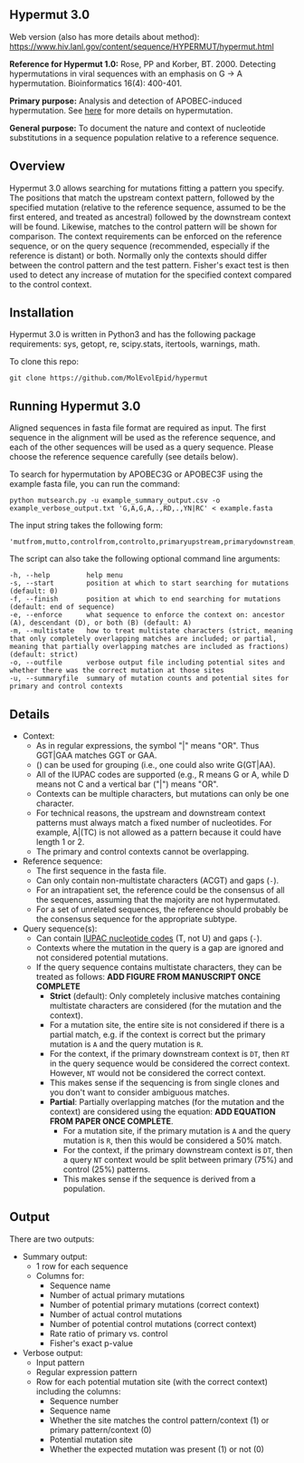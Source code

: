 ## Hypermut 3.0

Web version (also has more details about method): https://www.hiv.lanl.gov/content/sequence/HYPERMUT/hypermut.html

**Reference for Hypermut 1.0:**
Rose, PP and Korber, BT. 2000. Detecting hypermutations in viral sequences with an emphasis on G -> A hypermutation. Bioinformatics 16(4): 400-401.

**Primary purpose:** Analysis and detection of APOBEC-induced hypermutation. 
See [here](https://www.hiv.lanl.gov/content/sequence/HYPERMUT/Readme.html) for more details on hypermutation. 

**General purpose:** To document the nature and context of nucleotide substitutions in a sequence population relative to a reference sequence.

## Overview

Hypermut 3.0 allows searching for mutations fitting a pattern you specify. 
The positions that match the upstream context pattern, followed by the specified mutation (relative to the reference sequence, 
assumed to be the first entered, and treated as ancestral) followed by the downstream context will be found. 
Likewise, matches to the control pattern will be shown for comparison. 
The context requirements can be enforced on the reference sequence, or on the query sequence (recommended, especially if the reference is distant) or both. 
Normally only the contexts should differ between the control pattern and the test pattern. 
Fisher's exact test is then used to detect any increase of mutation for the specified context compared to the control context.

## Installation

Hypermut 3.0 is written in Python3 and has the following package requirements: sys, getopt, re, scipy.stats, itertools, warnings, math.

To clone this repo:

```
git clone https://github.com/MolEvolEpid/hypermut
```

## Running Hypermut 3.0

Aligned sequences in fasta file format are required as input.
The first sequence in the alignment will be used as the reference sequence, and each of the other sequences will be used as a query sequence. 
Please choose the reference sequence carefully (see details below). 

To search for hypermutation by APOBEC3G or APOBEC3F using the example fasta file, you can run the command:

```
python mutsearch.py -u example_summary_output.csv -o example_verbose_output.txt 'G,A,G,A,.,RD,.,YN|RC' < example.fasta
```

The input string takes the following form:

```
'mutfrom,mutto,controlfrom,controlto,primaryupstream,primarydownstream,controlupstream,controldownstream'
```

The script can also take the following optional command line arguments:

```
-h, --help         help menu
-s, --start        position at which to start searching for mutations (default: 0)
-f, --finish       position at which to end searching for mutations (default: end of sequence)
-e, --enforce      what sequence to enforce the context on: ancestor (A), descendant (D), or both (B) (default: A)
-m, --multistate   how to treat multistate characters (strict, meaning that only completely overlapping matches are included; or partial, meaning that partially overlapping matches are included as fractions) (default: strict)
-o, --outfile      verbose output file including potential sites and whether there was the correct mutation at those sites
-u, --summaryfile  summary of mutation counts and potential sites for primary and control contexts
```

## Details

- Context:
  - As in regular expressions, the symbol "|" means "OR". Thus GGT|GAA matches GGT or GAA.
  - () can be used for grouping (i.e., one could also write G(GT|AA).
  - All of the IUPAC codes are supported (e.g., R means G or A, while D means not C and a vertical bar ("|") means "OR".
  - Contexts can be multiple characters, but mutations can only be one character. 
  - For technical reasons, the upstream and downstream context patterns must always match a fixed number of nucleotides.
    For example, A|(TC) is not allowed as a pattern because it could have length 1 or 2.
  - The primary and control contexts cannot be overlapping.
- Reference sequence:
  - The first sequence in the fasta file.
  - Can only contain non-multistate characters (ACGT) and gaps (`-`).
  - For an intrapatient set, the reference could be the consensus of all the sequences, assuming that the majority are not hypermutated.
  - For a set of unrelated sequences, the reference should probably be the consensus sequence for the appropriate subtype.
- Query sequence(s):
  - Can contain [IUPAC nucleotide codes](https://www.bioinformatics.org/sms/iupac.html) (T, not U) and gaps (`-`).
  - Contexts where the mutation in the query is a gap are ignored and not considered potential mutations.
  - If the query sequence contains multistate characters, they can be treated as follows: **ADD FIGURE FROM MANUSCRIPT ONCE COMPLETE**
    - **Strict** (default): Only completely inclusive matches containing multistate characters are considered (for the mutation and the context). 
     - For a mutation site, the entire site is not considered if there is a partial match, e.g. if the context is correct but the primary mutation is `A` and the query mutation is `R`. 
      - For the context, if the primary downstream context is `DT`, then `RT` in the query sequence would be considered the correct context. However, `NT` would not be considered the correct context. 
      - This makes sense if the sequencing is from single clones and you don't want to consider ambiguous matches.
    - **Partial**: Partially overlapping matches (for the mutation and the context) are considered using the equation: **ADD EQUATION FROM PAPER ONCE COMPLETE**.  
       - For a mutation site, if the primary mutation is `A` and the query mutation is `R`, then this would be considered a 50% match. 
      - For the context, if the primary downstream context is `DT`, then a query `NT` context would be split between primary (75%) and control (25%) patterns. 
      - This makes sense if the sequence is derived from a population.   
 

## Output

There are two outputs:

- Summary output:
  - 1 row for each sequence
  - Columns for:
    - Sequence name
    - Number of actual primary mutations 
    - Number of potential primary mutations (correct context)
    - Number of actual control mutations 
    - Number of potential control mutations (correct context)
    - Rate ratio of primary vs. control
    - Fisher's exact p-value
- Verbose output:
  - Input pattern
  - Regular expression pattern
  - Row for each potential mutation site (with the correct context) including the columns:
    - Sequence number
    - Sequence name
    - Whether the site matches the control pattern/context (1) or primary pattern/context (0)
    - Potential mutation site
    - Whether the expected mutation was present (1) or not (0)

